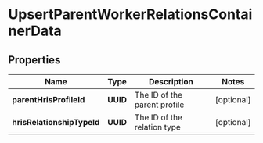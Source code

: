 

# UpsertParentWorkerRelationsContainerData


## Properties

| Name | Type | Description | Notes |
|------------ | ------------- | ------------- | -------------|
|**parentHrisProfileId** | **UUID** | The ID of the parent profile |  [optional] |
|**hrisRelationshipTypeId** | **UUID** | The ID of the relation type |  [optional] |



